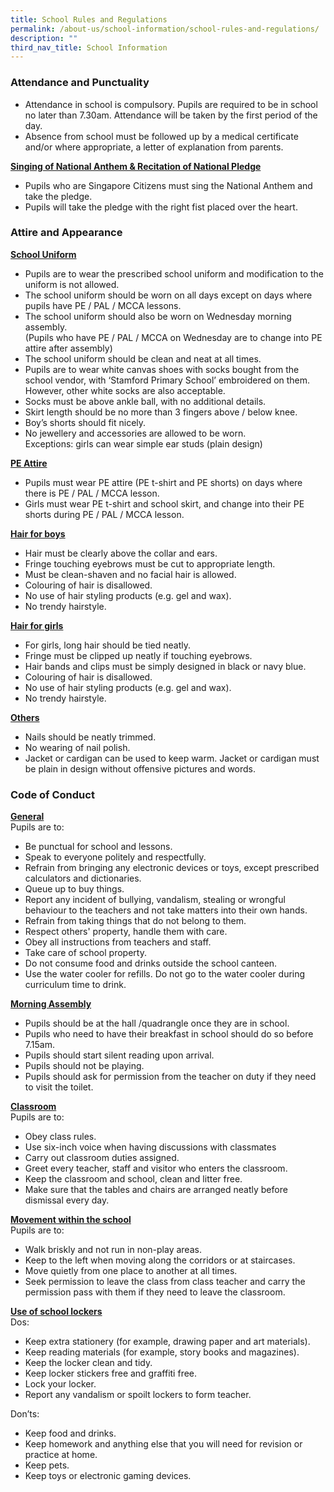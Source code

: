 ```yaml
---
title: School Rules and Regulations
permalink: /about-us/school-information/school-rules-and-regulations/
description: ""
third_nav_title: School Information
---
```

### Attendance and Punctuality

* Attendance in school is compulsory. Pupils are required to be in school no later than 7.30am.  Attendance will be taken by the first period of the day.
* Absence from school must be followed up by a medical certificate and/or where appropriate, a letter of explanation from parents. 

<u><Strong>Singing of National Anthem & Recitation of National Pledge</strong></u>
* Pupils who are Singapore Citizens must sing the National Anthem and take the pledge.
* Pupils will take the pledge with the right fist placed over the heart.

### Attire and Appearance

<u><strong>School Uniform</strong></u>
* Pupils are to wear the prescribed school uniform and modification to the uniform is not allowed.   
* The school uniform should be worn on all days except on days where pupils have PE / PAL / MCCA lessons.   
* The school uniform should also be worn on Wednesday morning assembly. <br>
(Pupils who have PE / PAL / MCCA  on Wednesday are to change into PE attire after assembly) 
* The school uniform should be clean and neat at all times.
* Pupils are to wear white canvas shoes with socks bought from the school vendor, with ‘Stamford Primary School’ embroidered on them. However, other white socks are also acceptable.
* Socks must be above ankle ball, with no additional details.
* Skirt length should be no more than 3 fingers above / below knee.    
* Boy’s shorts should fit nicely.      
* No jewellery and accessories are allowed to be worn. <br>
Exceptions: girls can wear simple ear studs (plain design)

<u><strong>PE Attire</strong></u>
* Pupils must wear PE attire (PE t-shirt and PE shorts) on days where there is PE / PAL / MCCA lesson.
* Girls must wear PE t-shirt and school skirt, and change into their PE shorts during PE / PAL / MCCA lesson.

<u><strong>Hair for boys</strong></u>
* Hair must be clearly above the collar and ears.      
* Fringe touching eyebrows must be cut to appropriate length.
* Must be clean-shaven and no facial hair is allowed.
* Colouring of hair is disallowed.
* No use of hair styling products (e.g.  gel and wax).
* No trendy hairstyle.

<u><strong>Hair for girls</strong></u>
* For girls, long hair should be tied neatly.
* Fringe must be clipped up neatly if touching eyebrows.
* Hair bands and clips must be simply designed in black or navy blue.
* Colouring of hair is disallowed.
* No use of hair styling products (e.g. gel and wax).
* No trendy hairstyle.

<u><strong>Others</strong></u>
* Nails should be neatly trimmed.
* No wearing of nail polish.
* Jacket or cardigan can be used to keep warm. Jacket or cardigan must be plain in design without offensive pictures and words.

### Code of Conduct

<u><strong>General</strong></u><br>
Pupils are to:
* Be punctual for school and lessons.
* Speak to everyone politely and respectfully.
* Refrain from bringing any electronic devices or toys, except prescribed calculators and dictionaries.
* Queue up to buy things.
* Report any incident of bullying, vandalism, stealing or wrongful behaviour to the teachers and not take matters into their own hands.
* Refrain from taking things that do not belong to them.
* Respect others' property, handle them with care.
* Obey all instructions from teachers and staff.
* Take care of school property.
* Do not consume food and drinks outside the school canteen.
* Use the water cooler for refills. Do not go to the water cooler during curriculum time to drink.

<u><Strong>Morning Assembly</strong></u>
* Pupils should be at the hall /quadrangle once they are in school. 
* Pupils who need to have their breakfast in school should do so before 7.15am.
* Pupils should start silent reading upon arrival.
* Pupils should not be playing.
* Pupils should ask for permission from the teacher on duty if they need to visit the toilet.

<u><Strong>Classroom</strong></u><br>
Pupils are to:
* Obey class rules.
* Use six-inch voice when having discussions with classmates
* Carry out classroom duties assigned.
* Greet every teacher, staff and visitor who enters the classroom.
* Keep the classroom and school, clean and litter free. 
* Make sure that the tables and chairs are arranged neatly before dismissal every day.

<u><strong>Movement within the school</strong></u><br>
Pupils are to:  
* Walk briskly and not run in non-play areas.
* Keep to the left when moving along the corridors or at staircases.
* Move quietly from one place to another at all times.
* Seek permission to leave the class from class teacher and carry the permission pass with them if they need to leave the classroom.

<u><strong>Use of school lockers</strong></u><br>
Dos:
* Keep extra stationery (for example, drawing paper and art materials).
* Keep reading materials (for example, story books and magazines).
* Keep the locker clean and tidy.
* Keep locker stickers free and graffiti free.
* Lock your locker.
* Report any vandalism or spoilt lockers to form teacher.

Don’ts: <Br>
* Keep food and drinks.
* Keep homework and anything else that you will need for revision or practice at home.
* Keep pets.
* Keep toys or electronic gaming devices.